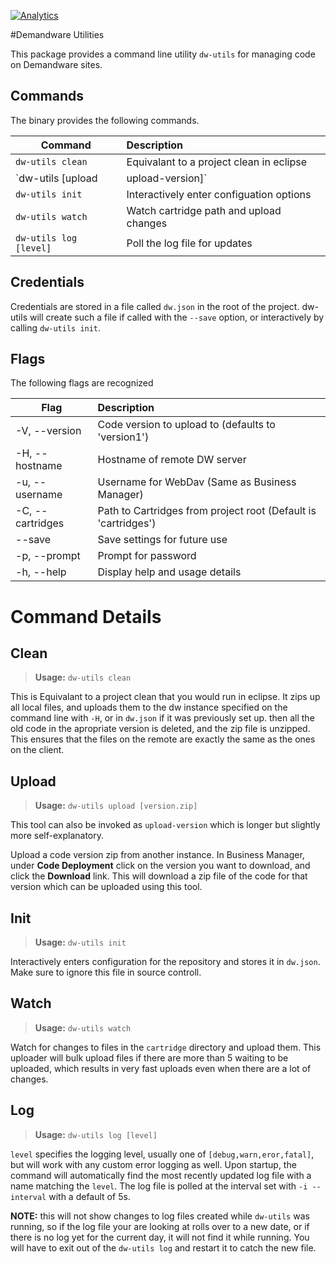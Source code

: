 [![Analytics](https://ga-beacon.appspot.com/UA-66081238-2/github/readme)](https://github.com/igrigorik/ga-beacon)
<!--[![Analytics](https://ga-beacon.appspot.com/UA-66081238-2/npm/readme)](https://github.com/igrigorik/ga-beacon)-->
#Demandware Utilities

This package provides a command line utility `dw-utils` for managing code on Demandware sites.

## Commands
The binary provides the following commands.

| Command                              | Description                               |
| ---------------------                | :---------------------------------------- |
| `dw-utils clean`                     | Equivalant to a project clean in eclipse  |
| `dw-utils [upload | upload-version]` | Upload a zipped code version to a sandbox |
| `dw-utils init`                      | Interactively enter configuation options  |
| `dw-utils watch`                     | Watch cartridge path and upload changes   |
| `dw-utils log [level]`               | Poll the log file for updates             |

## Credentials

Credentials are stored in a file called `dw.json` in the root of the project.
dw-utils will create such a file if called with the `--save` option, or interactively by calling `dw-utils init`. 


## Flags

The following flags are recognized

| Flag             | Description                                                    |
| ----             | :----------                                                    |
| -V, --version    | Code version to upload to (defaults to 'version1')             |
| -H, --hostname   | Hostname of remote DW server                                   |
| -u, --username   | Username for WebDav (Same as Business Manager)                 |
| -C, --cartridges | Path to Cartridges from project root (Default is 'cartridges') |
| --save           | Save settings for future use                                   |
| -p, --prompt     | Prompt for password                                            |
| -h, --help       | Display help and usage details                  


# Command Details

## Clean

> **Usage:** `dw-utils clean`

This is Equivalant to a project clean that you would run in eclipse. It zips up all local files, and uploads them to 
the dw instance specified on the command line with `-H`, or in `dw.json` if it was previously set up. then all the old
code in the apropriate version is deleted, and the zip file is unzipped. This ensures that the files on the remote
are exactly the same as the ones on the client.

## Upload 

> **Usage:** `dw-utils upload [version.zip]`

This tool can also be invoked as `upload-version` which is longer but slightly more self-explanatory.

Upload a code version zip from another instance. In Business Manager, under **Code Deployment** click on the version 
you want to download, and click the **Download** link. This will download a zip file of the code for that version
which can be uploaded using this tool.


## Init

> **Usage:** `dw-utils init`

Interactively enters configuration for the repository and stores it in `dw.json`. Make sure to ignore this file in
source controll.

## Watch

> **Usage:** `dw-utils watch`

Watch for changes to files in the `cartridge` directory and upload them. 
This uploader will bulk upload files if there are more than 5 waiting to be uploaded, which results in very fast uploads
even when there are a lot of changes.

## Log
> **Usage:** `dw-utils log [level]`

`level` specifies the logging level, usually one of `[debug,warn,eror,fatal]`, but will work with any custom error
logging as well. Upon startup, the command will automatically find the most recently updated log file with a name
matching the `level`. The log file is polled at the interval set with `-i --interval` with a default of 5s. 

**NOTE:** this will not show changes to log files created while `dw-utils` was running, so if the log file your are looking at
rolls over to a new date, or if there is no log yet for the current day, it will not find it while running. You will
have to exit out of the `dw-utils log` and restart it to catch the new file.
